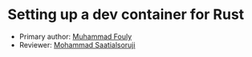 # Setting up a dev container for Rust

* Primary author: [Muhammad Fouly](https://github.com/MuhammadDF)
* Reviewer: [Mohammad Saatialsoruji](https://github.com/meihab)